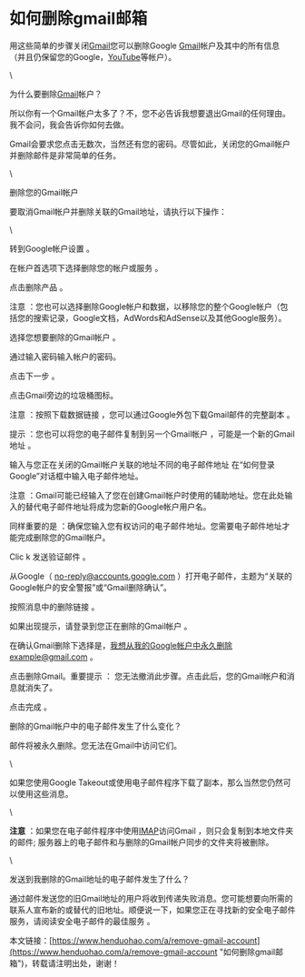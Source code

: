 # 如何删除gmail邮箱
用这些简单的步骤关闭[Gmail](https://www.henduohao.com/tag/gmail "Gmail是Google的免费网络邮件服务，也是世界上用户量最多的邮箱。")您可以删除Google [Gmail](https://www.henduohao.com/tag/gmail "Gmail是Google的免费网络邮件服务，也是世界上用户量最多的邮箱。")帐户及其中的所有信息（并且仍保留您的Google，[YouTube](https://www.henduohao.com/tag/youtube "YouTube，谷歌旗下的美国影音分享网站，是目前全球最大的视频搜索和分享平台。")等帐户）。

\


为什么要删除[Gmail](https://www.henduohao.com/tag/gmail "Gmail是Google的免费网络邮件服务，也是世界上用户量最多的邮箱。")帐户？

所以你有一个Gmail帐户太多了？不，您不必告诉我想要退出Gmail的任何理由。我不会问，我会告诉你如何去做。

Gmail会要求您点击无数次，当然还有您的密码。尽管如此，关闭您的Gmail帐户并删除邮件是非常简单的任务。

\


删除您的Gmail帐户

要取消Gmail帐户并删除关联的Gmail地址，请执行以下操作：

\


转到Google帐户设置 。

在帐户首选项下选择删除您的帐户或服务 。

点击删除产品 。

注意 ：您也可以选择删除Google帐户和数据，以移除您的整个Google帐户（包括您的搜索记录，Google文档，AdWords和AdSense以及其他Google服务）。

选择您想要删除的Gmail帐户 。

通过输入密码输入帐户的密码。

点击下一步 。

点击Gmail旁边的垃圾桶图标。

注意 ：按照下载数据链接 ，您可以通过Google外包下载Gmail邮件的完整副本 。

提示 ：您也可以将您的电子邮件复制到另一个Gmail帐户 ，可能是一个新的Gmail地址 。

输入与您正在关闭的Gmail帐户关联的地址不同的电子邮件地址 在“如何登录Google”对话框中输入电子邮件地址。

注意 ：Gmail可能已经输入了您在创建Gmail帐户时使用的辅助地址。您在此处输入的替代电子邮件地址将成为您新的Google帐户用户名。

同样重要的是 ：确保您输入您有权访问的电子邮件地址。您需要电子邮件地址才能完成删除您的Gmail帐户。

Clic k 发送验证邮件 。

从Google（ no-reply@accounts.google.com ）打开电子邮件，主题为“关联的Google帐户的安全警报”或“Gmail删除确认”。

按照消息中的删除链接 。

如果出现提示，请登录到您正在删除的Gmail帐户 。

在确认Gmail删除下选择是，我想从我的Google帐户中永久删除example@gmail.com 。

点击删除Gmail。重要提示 ： 您无法撤消此步骤。点击此后，您的Gmail帐户和消息就消失了。

点击完成 。

删除的Gmail帐户中的电子邮件发生了什么变化？

邮件将被永久删除。您无法在Gmail中访问它们。

\


如果您使用Google Takeout或使用电子邮件程序下载了副本，那么当然您仍然可以使用这些消息。

\


**注意** ：如果您在电子邮件程序中使用[IMAP](https://www.henduohao.com/tag/imap "IMAP（Internet Message Access Protocol）以前称作交互邮件访问协议（Interactive Mail Access Protocol），是一个应用层协议。")访问Gmail ，则只会复制到本地文件夹的邮件; 服务器上的电子邮件和与删除的Gmail帐户同步的文件夹将被删除。

\


发送到我删除的Gmail地址的电子邮件发生了什么？

通过邮件发送您的旧Gmail地址的用户将收到传递失败消息。您可能想要向所需的联系人宣布新的或替代的旧地址。顺便说一下，如果您正在寻找新的安全电子邮件服务，请阅读安全电子邮件的最佳服务 。

本文链接：[https://www.henduohao.com/a/remove-gmail-account](https://www.henduohao.com/a/remove-gmail-account "如何删除gmail邮箱")，转载请注明出处，谢谢！